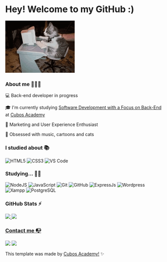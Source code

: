 # Hey! Welcome to my GitHub :)

<img src ="/kitten-cat.gif">

### About me 👩🏽‍💻

💻 Back-end developer in progress

🎓 I'm currently studying [Software Development with a Focus on Back-End](https://www.cubos.academy/cursos/desenvolvimento-de-software) at [Cubos Academy](https://cubos.academy/)

🔎 Marketing and User Experience Enthusiast

🤍 Obsessed with music, cartoons and cats

### I studied about 📚

![HTML5](https://img.shields.io/badge/html5-%23E34F26.svg?style=for-the-badge&logo=html5&logoColor=white)
![CSS3](https://img.shields.io/badge/css3-%231572B6.svg?style=for-the-badge&logo=css3&logoColor=white)
![VS Code](https://img.shields.io/badge/VS%20Code-0078d7.svg?style=for-the-badge&logo=visual-studio-code&logoColor=white)

### Studying... 👨‍🎓

![NodeJS](https://img.shields.io/badge/node.js-6DA55F?style=for-the-badge&logo=node.js&logoColor=white)
![JavaScript](https://img.shields.io/badge/javascript-%23323330.svg?style=for-the-badge&logo=javascript&logoColor=%23F7DF1E)
![Git](https://img.shields.io/badge/git-%23F05033.svg?style=for-the-badge&logo=git&logoColor=white)
![GitHub](https://img.shields.io/badge/github-%23121011.svg?style=for-the-badge&logo=github&logoColor=white)
![ExpressJs](https://img.shields.io/badge/express-%23323330.svg?style=for-the-badge&logo=express&logoColor=%23F7DF1E)
![Wordpress](https://img.shields.io/badge/wordpress-21759B?style=for-the-badge&logo=wordpress&logoColor=%23F7DF1E)
![Xampp](https://img.shields.io/badge/xampp-EFEEE5?style=for-the-badge&logo=xampp&logoColor=FB7A24)
![PostgreSQL](https://img.shields.io/badge/postgresql-2f6792?style=for-the-badge&logo=postgresql&logoColor=ffffff)


### GitHub Stats ⚡
<div>
<a href="https://github.com/giovanamarriel">
<img height="180em" src="https://github-readme-stats.vercel.app/api/top-langs/?username=giovanamarriel&layout=compact&langs_count=7&theme=dracula"/>
<img height="180em" src="https://github-readme-stats.vercel.app/api?username=giovanamarriel&show_icons=true&theme=dracula&include_all_commits=true&count_private=true"/>
</div>

### Contact me 📭
<div>
<a href="https://instagram.com/giovanamarriel" target="_blank"><img src="https://img.shields.io/badge/-Instagram-%23E4405F?style=for-the-badge&logo=instagram&logoColor=white" target="_blank"></a>
<a href="https://www.linkedin.com/in/giovana-marriel" target="_blank"><img src="https://img.shields.io/badge/-LinkedIn-%230077B5?style=for-the-badge&logo=linkedin&logoColor=white" target="_blank"></a>   
</div>


This template was made by <a href="https://cubos.academy/" target="_blank">Cubos Academy!</a> ✨
